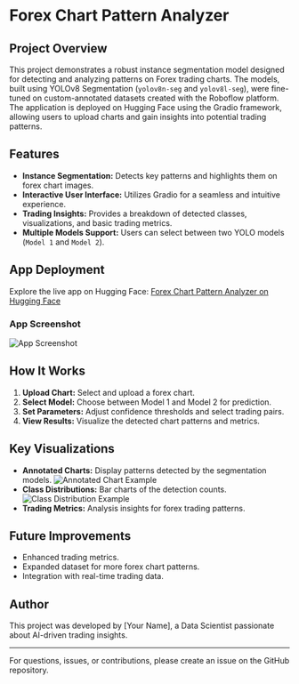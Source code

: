 # Forex Chart Pattern Analyzer

## Project Overview
This project demonstrates a robust instance segmentation model designed for detecting and analyzing patterns on Forex trading charts. The models, built using YOLOv8 Segmentation (`yolov8n-seg` and `yolov8l-seg`), were fine-tuned on custom-annotated datasets created with the Roboflow platform. The application is deployed on Hugging Face using the Gradio framework, allowing users to upload charts and gain insights into potential trading patterns.

## Features
- **Instance Segmentation:** Detects key patterns and highlights them on forex chart images.
- **Interactive User Interface:** Utilizes Gradio for a seamless and intuitive experience.
- **Trading Insights:** Provides a breakdown of detected classes, visualizations, and basic trading metrics.
- **Multiple Models Support:** Users can select between two YOLO models (`Model 1` and `Model 2`).

## App Deployment
Explore the live app on Hugging Face:
[Forex Chart Pattern Analyzer on Hugging Face](<INSERT_APP_LINK>)

### App Screenshot
![App Screenshot](<INSERT_SCREENSHOT_LINK>)

## How It Works
1. **Upload Chart:** Select and upload a forex chart.
2. **Select Model:** Choose between Model 1 and Model 2 for prediction.
3. **Set Parameters:** Adjust confidence thresholds and select trading pairs.
4. **View Results:** Visualize the detected chart patterns and metrics.

## Key Visualizations
- **Annotated Charts:** Display patterns detected by the segmentation models.
  ![Annotated Chart Example](<INSERT_ANNOTATED_CHART_IMAGE_LINK>)
- **Class Distributions:** Bar charts of the detection counts.
  ![Class Distribution Example](<INSERT_CLASS_DISTRIBUTION_IMAGE_LINK>)
- **Trading Metrics:** Analysis insights for forex trading patterns.

## Future Improvements
- Enhanced trading metrics.
- Expanded dataset for more forex chart patterns.
- Integration with real-time trading data.

## Author
This project was developed by [Your Name], a Data Scientist passionate about AI-driven trading insights.

---
For questions, issues, or contributions, please create an issue on the GitHub repository.

